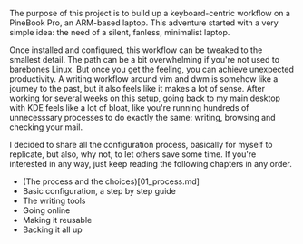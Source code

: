 The purpose of this project is to build up a keyboard-centric workflow on a PineBook Pro, an ARM-based laptop. This adventure started with a very simple idea: the need of a silent, fanless, minimalist laptop.

Once installed and configured, this workflow can be tweaked to the smallest detail. The path can be a bit overwhelming if you're not used to barebones Linux. But once you get the feeling, you can achieve unexpected productivity. A writing workflow around vim and dwm is somehow like a journey to the past, but it also feels like it makes a lot of sense. After working for several weeks on this setup, going back to my main desktop with KDE feels like a lot of bloat, like you're running hundreds of unnecesssary processes to do exactly the same: writing, browsing and checking your mail.

I decided to share all the configuration process, basically for myself to replicate, but also, why not, to let others save some time. If you're interested in any way, just keep reading the following chapters in any order.

+ (The process and the choices)[01_process.md]
+ Basic configuration, a step by step guide
+ The writing tools
+ Going online
+ Making it reusable
+ Backing it all up

